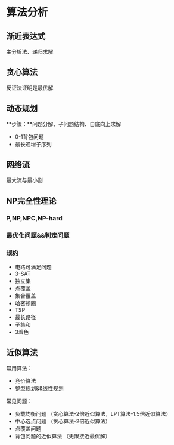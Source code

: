 # 算法分析

## 渐近表达式

主分析法、递归求解

## 贪心算法

反证法证明是最优解

## 动态规划

**步骤：**问题分解、子问题结构、自底向上求解

- 0-1背包问题
- 最长递增子序列

## 网络流

最大流与最小割

## NP完全性理论

### P,NP,NPC,NP-hard

### 最优化问题&&判定问题

### 规约

- 电路可满足问题
- 3-SAT
- 独立集
- 点覆盖
- 集合覆盖
- 哈密顿圈
- TSP
- 最长路径
- 子集和
- 3着色

## 近似算法

常用算法：

- 竞价算法
- 整型规划&&线性规划

常见问题：

- 负载均衡问题 （贪心算法-2倍近似算法，LPT算法-1.5倍近似算法）
- 中心选点问题 （贪心算法-2倍近似算法）
- 点覆盖问题
- 背包问题的近似算法 （无限接近最优解）
